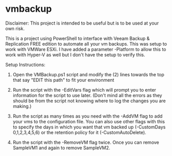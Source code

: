 # vmbackup
Disclaimer:  This project is intended to be useful but is to be used at your own risk.

This is a project using PowerShell to interface with Veeam Backup &amp; Replication FREE edition to automate all your vm backups.  This was setup to work with VMWare ESXi.  I have added a parameter -Platform to allow this to work with Hyper-V as well but I don't have the setup to verify this.


Setup Instructions:
1. Open the VMBackup.ps1 script and modify the (2) lines towards the top that say "EDIT this path" to fit your environment

2. Run the script with the -EditVars flag which will prompt you to enter information for the script to use later. (Don't mind all the errors as they should be from the script not knowing where to log the changes you are making.)

3. Run the script as many times as you need with the -AddVM flag to add your vms to the configuration file.  You can also use other flags with this to specify the days in which you want that vm backed up (-CustomDays 0,1,2,3,4,5,6) or the retention policy for it (-CustomAutoDelete).

4. Run the script with the -RemoveVM flag twice.  Once you can remove SampleVM1 and again to remove SampleVM2.

